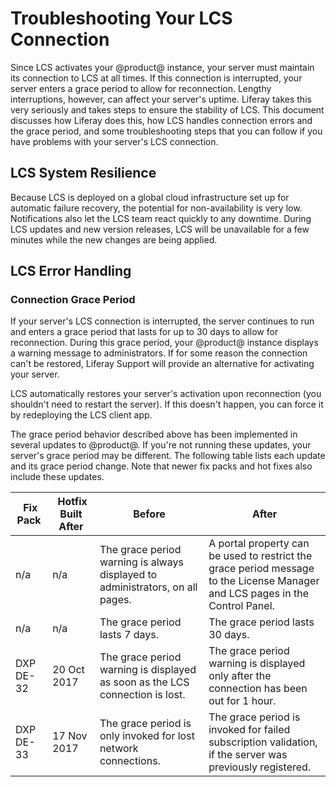 # Troubleshooting Your LCS Connection

Since LCS activates your @product@ instance, your server must maintain its 
connection to LCS at all times. If this connection is interrupted, your server 
enters a grace period to allow for reconnection. Lengthy interruptions, however, 
can affect your server's uptime. Liferay takes this very seriously and takes 
steps to ensure the stability of LCS. This document discusses how Liferay does 
this, how LCS handles connection errors and the grace period, and some 
troubleshooting steps that you can follow if you have problems with your 
server's LCS connection. 

## LCS System Resilience

Because LCS is deployed on a global cloud infrastructure set up for automatic 
failure recovery, the potential for non-availability is very low. Notifications 
also let the LCS team react quickly to any downtime. During LCS updates and new 
version releases, LCS will be unavailable for a few minutes while the new 
changes are being applied. 

## LCS Error Handling

### Connection Grace Period

If your server's LCS connection is interrupted, the server continues to run and 
enters a grace period that lasts for up to 30 days to allow for reconnection. 
During this grace period, your @product@ instance displays a warning message to 
administrators. If for some reason the connection can't be restored, Liferay 
Support will provide an alternative for activating your server. 

LCS automatically restores your server's activation upon reconnection (you 
shouldn't need to restart the server). If this doesn't happen, you can force it 
by redeploying the LCS client app. 
<!-- 

The original text says, "... customers can force a reconnect without restarting 
by redeploying the LCS Client (pending on Core Infra fix: LPS-75451)." 

Is there an ETA for this fix? The LPS has been open for 4 months now. I'm 
inclined to just tell customers to restart their servers.

-->

The grace period behavior described above has been implemented in several 
updates to @product@. If you're not running these updates, your server's grace 
period may be different. The following table lists each update and its grace 
period change. Note that newer fix packs and hot fixes also include these 
updates. 

| &nbsp;Fix Pack | &nbsp;Hotfix Built After | Before | After |
| --------- | ------------------ | ------ | ----- |
|   n/a     |        n/a         | The grace period warning is always displayed to administrators, on all pages. | A portal property can be used to restrict the grace period message to the License Manager and LCS pages in the Control Panel. |
|   n/a     |        n/a         | The grace period lasts 7 days. | The grace period lasts 30 days. |
| DXP DE-32 | 20 Oct 2017 | The grace period warning is displayed as soon as the LCS connection is lost. | The grace period warning is displayed only after the connection has been out for 1 hour. |
| DXP DE-33 | 17 Nov 2017 | The grace period is only invoked for lost network connections. | The grace period is invoked for failed subscription validation, if the server was previously registered. |

<!--

For DXP DE-33, I'm assuming the grace period is still invoked for lost network 
connections, correct?

-->
